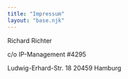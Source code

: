 ```yaml
---
title: "Impressum"
layout: "base.njk"
---
```


Richard Richter

c/o IP-Management  #4295

Ludwig-Erhard-Str. 18
20459 Hamburg